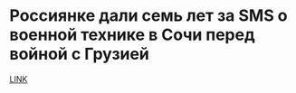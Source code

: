 # Россиянке дали семь лет за SMS о военной технике в Сочи перед войной с Грузией



[LINK](https://varlamov.ru/2109060.html)